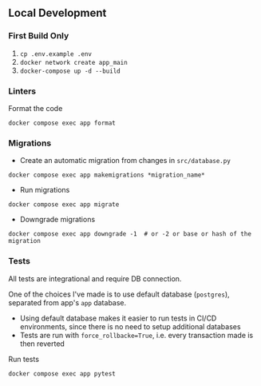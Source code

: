 ## Local Development

### First Build Only

1. `cp .env.example .env`
2. `docker network create app_main`
3. `docker-compose up -d --build`

### Linters

Format the code

```shell
docker compose exec app format
```

### Migrations

- Create an automatic migration from changes in `src/database.py`

```shell
docker compose exec app makemigrations *migration_name*
```

- Run migrations

```shell
docker compose exec app migrate
```

- Downgrade migrations

```shell
docker compose exec app downgrade -1  # or -2 or base or hash of the migration
```

### Tests

All tests are integrational and require DB connection.

One of the choices I've made is to use default database (`postgres`), separated from app's `app` database.

- Using default database makes it easier to run tests in CI/CD environments, since there is no need to setup additional databases
- Tests are run with `force_rollbacke=True`, i.e. every transaction made is then reverted

Run tests

```shell
docker compose exec app pytest
```

